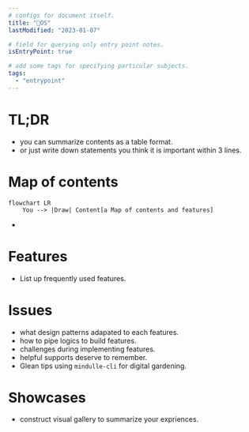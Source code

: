 ```yaml
---
# configs for document itself.
title: "🎉OS"
lastModified: "2023-01-07"

# field for querying only entry point notes.
isEntryPoint: true

# add some tags for specifying particular subjects.
tags:
  - "entrypoint"
---
```

# TL;DR
- you can summarize contents as a table format.
- or just write down statements you think it is important within 3 lines.

# Map of contents
```mermaid
flowchart LR
	You --> |Draw| Content[a Map of contents and features]
```
- 

# Features
- List up frequently used features.

# Issues
- what design patterns adapated to each features.
- how to pipe logics to build features.
- challenges during implementing features.
- helpful supports deserve to remember.
- Glean tips using `mindulle-cli` for digital gardening.

# Showcases
- construct visual gallery to summarize your expriences.
